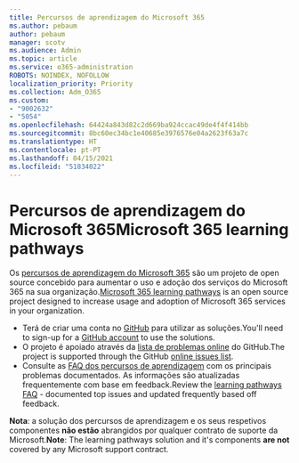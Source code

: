 ```yaml
---
title: Percursos de aprendizagem do Microsoft 365
ms.author: pebaum
author: pebaum
manager: scotv
ms.audience: Admin
ms.topic: article
ms.service: o365-administration
ROBOTS: NOINDEX, NOFOLLOW
localization_priority: Priority
ms.collection: Adm_O365
ms.custom:
- "9002632"
- "5054"
ms.openlocfilehash: 64424a843d82c2d669ba924ccac49de4f4f414bb
ms.sourcegitcommit: 8bc60ec34bc1e40685e3976576e04a2623f63a7c
ms.translationtype: HT
ms.contentlocale: pt-PT
ms.lasthandoff: 04/15/2021
ms.locfileid: "51834022"
---
```

# <a name="microsoft-365-learning-pathways"></a><span data-ttu-id="78ff3-102">Percursos de aprendizagem do Microsoft 365</span><span class="sxs-lookup"><span data-stu-id="78ff3-102">Microsoft 365 learning pathways</span></span>

<span data-ttu-id="78ff3-103">Os [percursos de aprendizagem do Microsoft 365](https://docs.microsoft.com/office365/customlearning/) são um projeto de open source concebido para aumentar o uso e adoção dos serviços do Microsoft 365 na sua organização.</span><span class="sxs-lookup"><span data-stu-id="78ff3-103">[Microsoft 365 learning pathways](https://docs.microsoft.com/office365/customlearning/) is an open source project designed to increase usage and adoption of Microsoft 365 services in your organization.</span></span>

- <span data-ttu-id="78ff3-104">Terá de criar uma conta no [GitHub](https://aka.ms/joingithub) para utilizar as soluções.</span><span class="sxs-lookup"><span data-stu-id="78ff3-104">You'll need to sign-up for a [GitHub account](https://aka.ms/joingithub) to use the solutions.</span></span>
- <span data-ttu-id="78ff3-105">O projeto é apoiado através da [lista de problemas online](https://aka.ms/CustomLearningHelp) do GitHub.</span><span class="sxs-lookup"><span data-stu-id="78ff3-105">The project is supported through the GitHub [online issues list](https://aka.ms/CustomLearningHelp).</span></span>
- <span data-ttu-id="78ff3-106">Consulte as [FAQ dos percursos de aprendizagem](https://docs.microsoft.com/office365/customlearning/faq) com os principais problemas documentados. As informações são atualizadas frequentemente com base em feedback.</span><span class="sxs-lookup"><span data-stu-id="78ff3-106">Review the [learning pathways FAQ](https://docs.microsoft.com/office365/customlearning/faq) - documented top issues and updated frequently based off feedback.</span></span>

<span data-ttu-id="78ff3-107">**Nota**: a solução dos percursos de aprendizagem e os seus respetivos componentes **não estão** abrangidos por qualquer contrato de suporte da Microsoft.</span><span class="sxs-lookup"><span data-stu-id="78ff3-107">**Note**: The learning pathways solution and it's components **are not** covered by any Microsoft support contract.</span></span>
